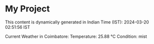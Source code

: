 # My Project

This content is dynamically generated in Indian Time (IST): 2024-03-20 02:51:56 IST


Current Weather in Coimbatore:
Temperature: 25.88 °C
Condition: mist
